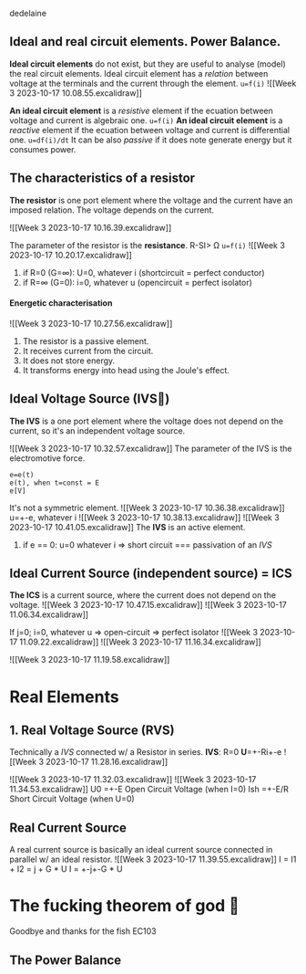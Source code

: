 dedelaine

## Ideal and real circuit elements. Power Balance.
**Ideal circuit elements** do not exist, but they are useful to analyse (model) the real circuit elements. 
Ideal circuit element has a *relation* between voltage at the terminals and the current through the element.
```u=f(i)```
 ![[Week 3 2023-10-17 10.08.55.excalidraw]]

**An ideal circuit element** is a *resistive* element if the ecuation between voltage and current is algebraic one.
 ```u=f(i)```
**An ideal circuit element** is a *reactive* element if the ecuation between voltage and current is differential one.
```u=df(i)/dt```
It can be also *passive* if it does note generate energy but it consumes power.

## The characteristics of a resistor
**The resistor** is one port element where the voltage and the current have an imposed relation. The voltage depends on the current.

![[Week 3 2023-10-17 10.16.39.excalidraw]]

The parameter of the resistor is the **resistance**. R-SI> Ω
```u=f(i)```
![[Week 3 2023-10-17 10.20.17.excalidraw]]

1. if R=0 (G=∞): U=0, whatever i (shortcircuit = perfect conductor)
2. if R=∞ (G=0): i=0, whatever u (opencircuit = perfect isolator)

#### Energetic characterisation
![[Week 3 2023-10-17 10.27.56.excalidraw]]
1. The resistor is a passive element.
2. It receives current from the circuit. 
3. It does not store energy. 
4. It transforms energy into head using the Joule's effect.


## Ideal Voltage Source (IVS🙏)
**The IVS** is a one port element where the voltage does not depend on the current, so it's an independent voltage source.

![[Week 3 2023-10-17 10.32.57.excalidraw]]
The parameter of the IVS is the electromotive force.
```text
e=e(t)
e(t), when t=const = E
e[V]
```

It's not a symmetric element.
![[Week 3 2023-10-17 10.36.38.excalidraw]]
u=+-e, whatever i
![[Week 3 2023-10-17 10.38.13.excalidraw]]
![[Week 3 2023-10-17 10.41.05.excalidraw]]
The **IVS** is an active element.

1. if e == 0: u=0 whatever i => short circuit === passivation of an *IVS*

## Ideal Current Source (independent source) = ICS
**The ICS** is a current source, where the current does not depend on the voltage.
![[Week 3 2023-10-17 10.47.15.excalidraw]]
![[Week 3 2023-10-17 11.06.34.excalidraw]]

 If j=0; i=0, whatever u => open-circuit => perfect isolator
![[Week 3 2023-10-17 11.09.22.excalidraw]]
![[Week 3 2023-10-17 11.16.34.excalidraw]]

![[Week 3 2023-10-17 11.19.58.excalidraw]]

# Real Elements

## 1. Real Voltage Source (RVS)
Technically a *IVS* connected w/ a Resistor in series.
**IVS**: R=0
**U**=+-Ri+-e
![[Week 3 2023-10-17 11.28.16.excalidraw]]

![[Week 3 2023-10-17 11.32.03.excalidraw]]
![[Week 3 2023-10-17 11.34.53.excalidraw]]
U0 =+-E Open Circuit Voltage (when I=0)
Ish =+-E/R Short Circuit Voltage (when U=0)

## Real Current Source
A real current source is basically an ideal current source connected in parallel w/ an ideal resistor.
![[Week 3 2023-10-17 11.39.55.excalidraw]]
I = I1 + I2 = j + G * U
I = +-j+-G * U

# The fucking theorem of god 🐙
Goodbye and thanks for the fish
EC103

## The Power Balance

